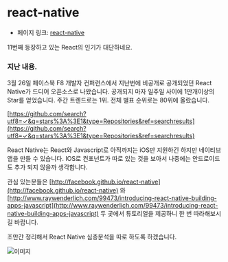 # react-native

- 페이지 링크: [react-native](https://github.com/facebook/react-native)

11번째 등장하고 있는 React의 인기가 대단하네요.

### 지난 내용.

3월 26일 페이스북 F8 개발자 컨퍼런스에서 지난번에 비공개로 공개되었던 React Native가 드디어 오픈소스로 나왔습니다. 공개되지 마자 일주일 사이에 1만개이상의 Star를 얻었습니다. 주간 트렌드로는 1위. 전체 별표 순위로는 80위에 올랐습니다.

[https://github.com/search?utf8=✓&q=stars%3A%3E1&type=Repositories&ref=searchresults](https://github.com/search?utf8=✓&q=stars%3A%3E1&type=Repositories&ref=searchresults)

React Native는 React와 Javascript로 아직까지는 iOS만 지원하긴 하지만 네이티브 앱을 만들 수 있습니다. IOS로 컨포넌트가 따로 있는 것을 보아서 나중에는 안드로이드도 추가 되지 않을까 생각합니다.

관심 있는분들은 [http://facebook.github.io/react-native](http://facebook.github.io/react-native) 와 [http://www.raywenderlich.com/99473/introducing-react-native-building-apps-javascript](http://www.raywenderlich.com/99473/introducing-react-native-building-apps-javascript) 두 곳에서 튜토리얼을 제공하니 한 번 따라해보시길 바랍니다.

조만간 정리해서 React Native 심층분석을 따로 하도록 하겠습니다.


![이미지](https://camo.githubusercontent.com/a61716d5f737fb3085d1b3354cbdc19c4e97b45e/687474703a2f2f66616365626f6f6b2e6769746875622e696f2f72656163742d6e61746976652f696d672f6368726f6d655f627265616b706f696e742e706e67)

 
